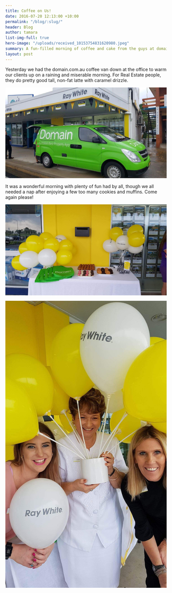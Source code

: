 ```yaml
---
title: Coffee on Us!
date: 2016-07-20 12:13:00 +10:00
permalink: "/blog/:slug/"
header: Blog
author: tamara
list-img-full: true
hero-image: "/uploads/received_10153754831620980.jpeg"
summary: A fun-filled morning of coffee and cake from the guys at domain.com.au
layout: post
---
```


Yesterday we had the domain.com.au coffee van down at the office to warm our clients up on a raining and miserable morning. For Real Estate people, they do pretty good tall, non-fat latte with caramel drizzle.

![received_10153754831680980.jpeg](/uploads/received_10153754831680980.jpeg)

It was a wonderful morning with plenty of fun had by all, though we all needed a nap after enjoying a few too many cookies and muffins. Come again please!

![received_10153754558485980.jpeg](/uploads/received_10153754558485980.jpeg)

![received_10153754830730980-eec05a.jpeg](/uploads/received_10153754830730980-eec05a.jpeg)
